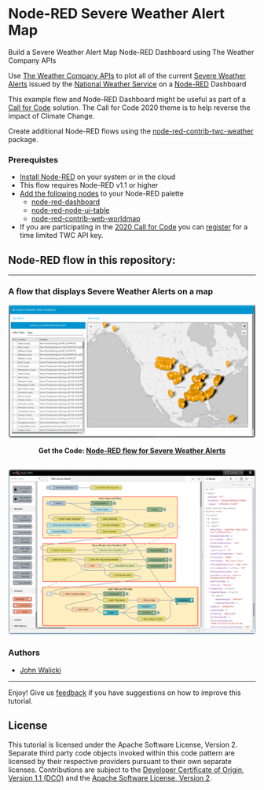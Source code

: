 # Node-RED Severe Weather Alert Map
Build a Severe Weather Alert Map Node-RED Dashboard using The Weather Company APIs

Use [The Weather Company APIs](https://business.weather.com/products/weather-data-packages) to plot all of the current [Severe Weather Alerts](https://business.weather.com/resource/brochure-the-weather-company-data-package-severe-weather) issued by the [National Weather Service](https://www.weather.gov/alerts) on a [Node-RED](https://nodered.org) Dashboard

This example flow and Node-RED Dashboard might be useful as part of a [Call for Code](https://developer.ibm.com/callforcode/) solution. The Call for Code 2020 theme is to help reverse the impact of Climate Change.

Create additional Node-RED flows using the [node-red-contrib-twc-weather](https://flows.nodered.org/node/node-red-contrib-twc-weather) package.

### Prerequistes

- [Install Node-RED](https://nodered.org/docs/getting-started/) on your system or in the cloud
- This flow requires Node-RED v1.1 or higher
- [Add the following nodes](https://nodered.org/docs/user-guide/runtime/adding-nodes) to your Node-RED palette
  - [node-red-dashboard](https://flows.nodered.org/node/node-red-dashboard)
  - [node-red-node-ui-table](https://flows.nodered.org/node/node-red-node-ui-table)
  - [node-red-contrib-web-worldmap](https://flows.nodered.org/node/node-red-contrib-web-worldmap)
- If you are participating in the [2020 Call for Code](https://developer.ibm.com/callforcode/) you can [register](https://callforcode.weather.com/) for a time limited TWC API key.

## Node-RED flow in this repository:
---
### A flow that displays Severe Weather Alerts on a map

![Severe Weather Alert Dashboard](screenshots/TWC-SevereWeatherAlerts-dashboard.png?raw=true "Severe Weather Dashboard")
<p align="center">
  <strong>Get the Code: <a href="flows/SevereWeatherAlertMap.flow">Node-RED flow for Severe Weather Alerts</strong></a>
</p>

![Severe Weather Alert flow](screenshots/TWC-SevereWeatherAlerts-flow.png?raw=true "Severe Weather flow")
---

### Authors

- [John Walicki](https://github.com/johnwalicki)

___

Enjoy!  Give us [feedback](https://github.com/johnwalicki/Node-RED-Severe-Weather-Alert-Map/issues) if you have suggestions on how to improve this tutorial.

## License

This tutorial is licensed under the Apache Software License, Version 2.  Separate third party code objects invoked within this code pattern are licensed by their respective providers pursuant to their own separate licenses. Contributions are subject to the [Developer Certificate of Origin, Version 1.1 (DCO)](https://developercertificate.org/) and the [Apache Software License, Version 2](http://www.apache.org/licenses/LICENSE-2.0.txt).
